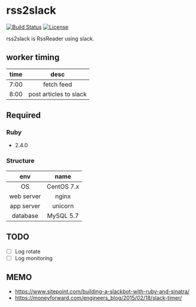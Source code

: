 # rss2slack

[![Build Status](https://img.shields.io/circleci/project/naoto0822/rss2slack/master.svg?style=flat)](https://circleci.com/gh/naoto0822/rss2slack)
[![License](https://img.shields.io/badge/license-MIT-green.svg?style=flat)](https://github.com/naoto0822/rss2slack/blob/master/LICENSE)

rss2slack is RssReader using slack.

## worker timing

| time | desc                   |
|:----:|:----------------------:|
| 7:00 | fetch feed             |
| 8:00 | post articles to slack |

## Required

### Ruby

- 2.4.0

### Structure

|    env     |   name     |
|:----------:|:----------:|
| OS         | CentOS 7.x |
| web server | nginx      |
| app server | unicorn    |
| database   | MySQL 5.7  |

## TODO

- [ ] Log rotate
- [ ] Log monitoring

## MEMO
- https://www.sitepoint.com/building-a-slackbot-with-ruby-and-sinatra/
- https://moneyforward.com/engineers_blog/2015/02/18/slack-timer/

